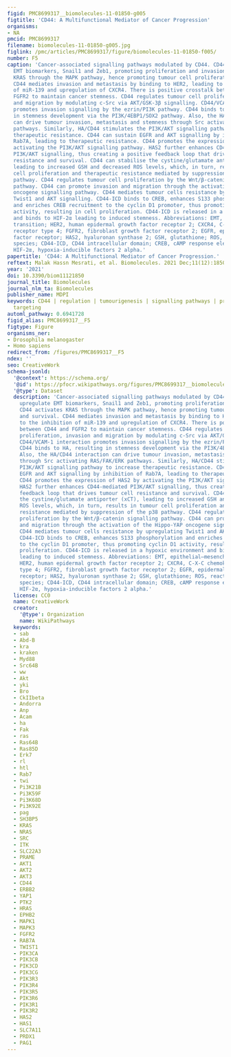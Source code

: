 ```yaml
---
figid: PMC8699317__biomolecules-11-01850-g005
figtitle: 'CD44: A Multifunctional Mediator of Cancer Progression'
organisms:
- NA
pmcid: PMC8699317
filename: biomolecules-11-01850-g005.jpg
figlink: /pmc/articles/PMC8699317/figure/biomolecules-11-01850-f005/
number: F5
caption: 'Cancer-associated signalling pathways modulated by CD44. CD44 can upregulate
  EMT biomarkers, Snail1 and Zeb1, promoting proliferation and invasion. CD44 activates
  KRAS through the MAPK pathway, hence promoting tumour cell proliferation and survival.
  CD44 mediates invasion and metastasis by binding to HER2, leading to the inhibition
  of miR-139 and upregulation of CXCR4. There is positive crosstalk between CD44 and
  FGFR2 to maintain cancer stemness. CD44 regulates tumour cell proliferation, invasion
  and migration by modulating c-Src via AKT/GSK-3β signalling. CD44/VCAM-1 interaction
  promotes invasion signalling by the ezrin/PI3K pathway. CD44 binds to HA, resulting
  in stemness development via the PI3K/4EBP1/SOX2 pathway. Also, the HA/CD44 interaction
  can drive tumour invasion, metastasis and stemness through Src activating RAS/FAK/ERK
  pathways. Similarly, HA/CD44 stimulates the PI3K/AKT signalling pathway to increase
  therapeutic resistance. CD44 can sustain EGFR and AKT signalling by inhibition of
  Rab7A, leading to therapeutic resistance. CD44 promotes the expression of HAS2 by
  activating the PI3K/AKT signalling pathway. HAS2 further enhances CD44-mediated
  PI3K/AKT signalling, thus creating a positive feedback loop that drives tumour cell
  resistance and survival. CD44 can stabilise the cystine/glutamate antiporter (xCT),
  leading to increased GSH and decreased ROS levels, which, in turn, results in tumour
  cell proliferation and therapeutic resistance mediated by suppression of the p38
  pathway. CD44 regulates tumour cell proliferation by the Wnt/β-catenin signalling
  pathway. CD44 can promote invasion and migration through the activation of the Hippo-YAP
  oncogene signalling pathway. CD44 mediates tumour cells resistance by upregulating
  Twist1 and AKT signalling. CD44-ICD binds to CREB, enhances S133 phosphorylation
  and enriches CREB recruitment to the cyclin D1 promoter, thus promoting cyclin D1
  activity, resulting in cell proliferation. CD44-ICD is released in a hypoxic environment
  and binds to HIF-2α leading to induced stemness. Abbreviations: EMT, epithelial–mesenchymal
  transition; HER2, human epidermal growth factor receptor 2; CXCR4, C-X-C chemokine
  receptor type 4; FGFR2, fibroblast growth factor receptor 2; EGFR, epidermal growth
  factor receptor; HAS2, hyaluronan synthase 2; GSH, glutathione; ROS, reactive oxygen
  species; CD44-ICD, CD44 intracellular domain; CREB, cAMP response element-binding;
  HIF-2α, hypoxia-inducible factors 2 alpha.'
papertitle: 'CD44: A Multifunctional Mediator of Cancer Progression.'
reftext: Malak Hassn Mesrati, et al. Biomolecules. 2021 Dec;11(12):1850.
year: '2021'
doi: 10.3390/biom11121850
journal_title: Biomolecules
journal_nlm_ta: Biomolecules
publisher_name: MDPI
keywords: CD44 | regulation | tumourigenesis | signalling pathways | prognosis | therapeutic
  targeting
automl_pathway: 0.6941728
figid_alias: PMC8699317__F5
figtype: Figure
organisms_ner:
- Drosophila melanogaster
- Homo sapiens
redirect_from: /figures/PMC8699317__F5
ndex: ''
seo: CreativeWork
schema-jsonld:
  '@context': https://schema.org/
  '@id': https://pfocr.wikipathways.org/figures/PMC8699317__biomolecules-11-01850-g005.html
  '@type': Dataset
  description: 'Cancer-associated signalling pathways modulated by CD44. CD44 can
    upregulate EMT biomarkers, Snail1 and Zeb1, promoting proliferation and invasion.
    CD44 activates KRAS through the MAPK pathway, hence promoting tumour cell proliferation
    and survival. CD44 mediates invasion and metastasis by binding to HER2, leading
    to the inhibition of miR-139 and upregulation of CXCR4. There is positive crosstalk
    between CD44 and FGFR2 to maintain cancer stemness. CD44 regulates tumour cell
    proliferation, invasion and migration by modulating c-Src via AKT/GSK-3β signalling.
    CD44/VCAM-1 interaction promotes invasion signalling by the ezrin/PI3K pathway.
    CD44 binds to HA, resulting in stemness development via the PI3K/4EBP1/SOX2 pathway.
    Also, the HA/CD44 interaction can drive tumour invasion, metastasis and stemness
    through Src activating RAS/FAK/ERK pathways. Similarly, HA/CD44 stimulates the
    PI3K/AKT signalling pathway to increase therapeutic resistance. CD44 can sustain
    EGFR and AKT signalling by inhibition of Rab7A, leading to therapeutic resistance.
    CD44 promotes the expression of HAS2 by activating the PI3K/AKT signalling pathway.
    HAS2 further enhances CD44-mediated PI3K/AKT signalling, thus creating a positive
    feedback loop that drives tumour cell resistance and survival. CD44 can stabilise
    the cystine/glutamate antiporter (xCT), leading to increased GSH and decreased
    ROS levels, which, in turn, results in tumour cell proliferation and therapeutic
    resistance mediated by suppression of the p38 pathway. CD44 regulates tumour cell
    proliferation by the Wnt/β-catenin signalling pathway. CD44 can promote invasion
    and migration through the activation of the Hippo-YAP oncogene signalling pathway.
    CD44 mediates tumour cells resistance by upregulating Twist1 and AKT signalling.
    CD44-ICD binds to CREB, enhances S133 phosphorylation and enriches CREB recruitment
    to the cyclin D1 promoter, thus promoting cyclin D1 activity, resulting in cell
    proliferation. CD44-ICD is released in a hypoxic environment and binds to HIF-2α
    leading to induced stemness. Abbreviations: EMT, epithelial–mesenchymal transition;
    HER2, human epidermal growth factor receptor 2; CXCR4, C-X-C chemokine receptor
    type 4; FGFR2, fibroblast growth factor receptor 2; EGFR, epidermal growth factor
    receptor; HAS2, hyaluronan synthase 2; GSH, glutathione; ROS, reactive oxygen
    species; CD44-ICD, CD44 intracellular domain; CREB, cAMP response element-binding;
    HIF-2α, hypoxia-inducible factors 2 alpha.'
  license: CC0
  name: CreativeWork
  creator:
    '@type': Organization
    name: WikiPathways
  keywords:
  - sab
  - Abd-B
  - kra
  - kraken
  - Myd88
  - Src64B
  - ww
  - Akt
  - yki
  - Bro
  - CkIIbeta
  - Andorra
  - Anp
  - Acam
  - ha
  - Fak
  - ras
  - Ras64B
  - Ras85D
  - Erk7
  - rl
  - htl
  - Rab7
  - twi
  - Pi3K21B
  - Pi3K59F
  - Pi3K68D
  - Pi3K92E
  - pag
  - SH3BP5
  - KRAS
  - NRAS
  - SRC
  - ITK
  - SLC22A3
  - PRAME
  - AKT1
  - AKT2
  - AKT3
  - CD44
  - ERBB2
  - YAP1
  - PTK2
  - HRAS
  - EPHB2
  - MAPK1
  - MAPK3
  - FGFR2
  - RAB7A
  - TWIST1
  - PIK3CA
  - PIK3CB
  - PIK3CD
  - PIK3CG
  - PIK3R3
  - PIK3R4
  - PIK3R5
  - PIK3R6
  - PIK3R1
  - PIK3R2
  - HAS2
  - HAS1
  - SLC7A11
  - PRDX1
  - PAG1
---
```


